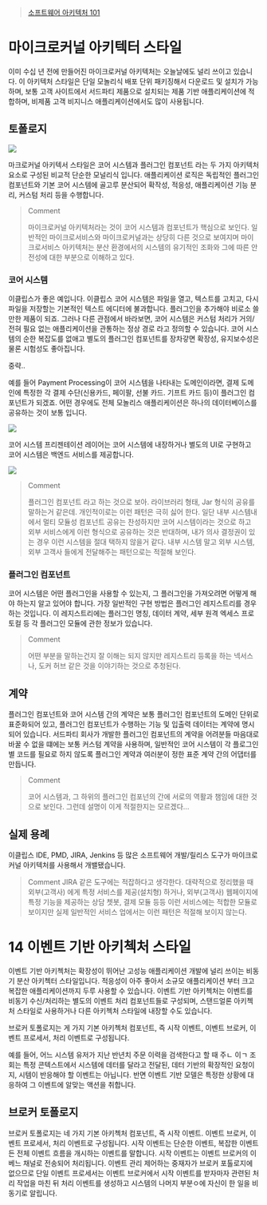 > [소프트웨어 아키텍처 101](http://www.yes24.com/Product/Goods/104491433)

# 마이크로커널 아키텍터 스타일

이미 수십 년 전에 만들어진 마이크로커널 아키텍처는 오늘날에도 널리 쓰이고 있습니다. 이 아키텍처 스타일은 단일 모놀리식 배포 단위 패키징해서 다운로드 및 설치가 가능하며, 보통 고객 사이트에서 서드파티 제품으로 설치되는 제품 기반 애플리케이션에 적합하며, 비제품 고객 비지니스 애플리케이션에서도 많이 사용됩니다.

## 토폴로지
![](https://raw.githubusercontent.com/cheese10yun/TIL/master//assets/img-101.png)

마크로커널 아키텍서 스타일은 코어 시스템과 플러그인 컴포넌트 라는 두 가지 아키텍처 요소로 구성된 비교적 단순한 모널리식 입니다. 애플리케이션 로직은 독립적인 플러그인 컴포넌트와 기본 코어 시스템에 골고루 분산되어 확작성, 적응성, 애플리케이션 기능 분리, 커스텀 처리 등을 수행합니다.

> Comment
> 
> 마이크로커널 아키텍처라는 것이 코어 시스템과 컴포넌트가 핵심으로 보인다. 일반적인 마이크로서비스와 마이크로커널과는 상당히 다른 것으로 보여지며 마이크로서비스 아키텍처는 분산 환경에서의 시스템의 유기적인 조화와 그에 따른 안전성에 대한 부분으로 이해하고 있다.

### 코어 시스템
이클립스가 좋은 예입니다. 이클립스 코어 시스템은 파일을 열고, 텍스트를 고치고, 다시 파일을 저장할는 기본적인 텍스트 에디터에 불과합니다. 플러그인을 추가해야 비로소 쓸 만한 제품이 되죠. 그러나 다른 관점에서 바라보면, 코어 시스템은 커스텀 처리가 거의/전혀 필요 없는 애플리케이션을 관통하는 정상 경로 라고 정의할 수 있습니다. 코어 시스템의 순한 복잡도를 없애고 별도의 플러그인 컴포넌트를 장차갛면 확장성, 유지보수성은 물론 시험성도 좋아집니다.

중략..

예를 들어 Payment Processing이 코어 시스템을 나타내는 도메인이라면, 결제 도메인에 특정한 각 결제 수단(신용카드, 페이팔, 선불 카드. 기프트 카드 등)이 플러그인 컴포넌트가 되겠죠. 어떤 경우에도 전체 모놀리스 애플리케이션은 하나의 데이터베이스를 공유하는 것이 보통 입니다.

![](https://raw.githubusercontent.com/cheese10yun/TIL/master//assets/img_101_2.jpg)

코어 시스템 프리젠테이션 레이어는 코어 시스템에 내장하거나 별도의 UI로 구현하고 코어 시스템은 백엔드 서비스를 제공합니다.

![](https://raw.githubusercontent.com/cheese10yun/TIL/master//assets/img_101_3.png)

> Comment
> 
> 플러그인 컴포넌트 라고 하는 것으로 보아. 라이브러리 형태, Jar 형식의 공유를 말하는거 같은데. 개인적이로는 이런 패턴은 극히 싫어 한다. 일단 내부 시스템내에서 멀티 모듈성 컴포넌트 공유는 찬성하지만 코어 시스템이라는 것으로 하고 외부 서비스에게 이런 형식으로 공유하는 것은 반대하며, 내가 의사 결정권이 있는 경우 이런 시스템을 절대 택하지 않을거 같다. 내부 시스템 말고 외부 시스템, 외부 고객사 들에게 전달해주는 패턴으로는 적절해 보인다.

### 플러그인 컴포넌트
코어 시스템은 어떤 플러그인을 사용할 수 있는지, 그 플러그인을 가져오려면 어떻게 해야 하는지 알고 있어야 합니다. 가장 일반적인 구현 방법은 플러그인 레지스트리를 경우하는 것입니다. 이 레지스트리에는 플러그인 명칭, 데이터 계약, 세부 원격 엑세스 프로토컬 등 각 플러그인 모듈에 관한 정보가 있습니다.

> Comment
> 
> 어떤 부분을 말하는건지 잘 이해는 되지 않지만 레지스트리 등록을 하는 넥서스나, 도커 허브 같은 것을 이야기하는 것으로 추청된다.

## 계약
플러그인 컴포넌트와 코어 시스템 간의 계약은 보통 플러그인 컴포넌트의 도메인 단위로 표준화되어 있고, 플러그인 컴포넌트가 수행하는 기능 및 입출력 데이터는 계약에 명시되어 있습니다. 서드파티 회사가 개발한 플러그인 컴포넌트의 계약을 어려분들 마음대로 바꿀 수 없을 떄에는 보통 커스텀 계약을 사용하며, 일반적인 코어 시스템이 각 플로그인별 코드를 필요로 하지 않도록 플러그인 계약과 여러분이 정한 표준 계약 간의 어댑터를 만듭니다.

> Comment
> 
> 코어 시스템과, 그 하위의 플러그인 컴포넌의 간에 서로의 역활과 챔임에 대한 것으로 보인다. 그런데 설명이 이게 적절한지는 모르겠다...

## 실제 용례
이클립스 IDE, PMD, JIRA, Jenkins 등 많은 소프트웨어 개발/릴리스 도구가 마이크로 커널 아키텍처를 사용해서 개밸됐습니다.

> Comment
> JIRA 같은 도구에는 적잡하다고 생각한다. 대략적으로 정리했을 때 외부(고객사) 에게 특정 서비스를 제공(설치형) 하거나, 외부(고객사) 웹페이지에 특정 기능을 제공하는 상담 쳇봇, 결제 모듈 등등 이런 서비스에는 적합한 모듈로 보이지만 실제 일반적인 서비스 업에서는 이런 패턴은 적절해 보이지 않는다.


# 14 이벤트 기반 아키첵처 스타일

이벤트 기반 아키첵처는 확장성이 뛰어난 고성능 애플리케이션 개발에 널리 쓰이는 비동기 분산 아키첵터 스타일입니다. 적응성이 아주 좋아서 소규모 애플리케이션 부터 크고 복잡한 애플리케이션까지 두루 사용할 수 있습니다. 이벤트 기반 아키첵처는 이벤트를 비동기 수신/처리하는 별도의 이벤트 처리 컴포넌트들로 구성되며, 스탠드얼론 아키첵처 스타일로 사용하거나 다른 아키첵처 스타일에 내장할 수도 있습니다.

브로커 토폴로지는 게 가지 기본 아키첵처 컴포넌트, 즉 시작 이벤트, 이벤트 브로커, 이벤트 프로세서, 처리 이벤트로 구성됩니다. 

예를 들어, 어느 시스템 유저가 지난 반년치 주문 이력을 검색한다고 할 때 주ㄴ 이ㄱ 조회는 특정 콘텍스트에서 시스템에 데터를 달라고 전달된, 데터 기반의 확장적인 요청이지, 시템이 반응해야 할 이벤트는 아닙니다. 반면 이벤트 기반 모델은 특정한 상황에 대응하여 그 이벤트에 알맞는 액션을 취합니다. 


## 브로커 토폴로지

브로커 토폴로지는 네 가지 기본 아키첵처 컴포넌트, 즉 시작 이벤트. 이벤트 브로커, 이벤트 프로세서, 처리 이벤트로 구성됩니다. 시작 이벤트는 단순한 이벤트, 복잡한 이벤트든 전체 이벤트 흐름을 개시하는 이벤트를 말합니다. 시작 이벤트는 이벤트 브로커의 이베느 채널로 전송되어 처리됩니다. 이벤트 관리 제어하는 중재자가 브로커 포톨로지에 없으므로 단일 이벤트 프로세서는 이벤트 브로커에서 시작 이벤트를 받자마자 관련된 처리 작업을 마친 뒤 처리 이벤트를 생성하고 시스템의 나머지 부분ㅇ에 자신이 한 일을 비동기로 알립니다.

